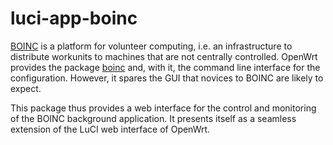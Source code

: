 # luci-app-boinc

[BOINC](https://boinc.berkeley.edu) is a platform for volunteer computing, i.e. an infrastructure to distribute workunits to machines that are not centrally controlled. OpenWrt provides the package [boinc](https://github.com/openwrt/packages/tree/master/net/boinc) and, with it, the command line interface for the configuration. However, it spares the GUI that novices to BOINC are likely to expect. 

This package thus provides a web interface for the control and monitoring of the BOINC background application. It presents itself as a seamless extension of the LuCI web interface of OpenWrt.
